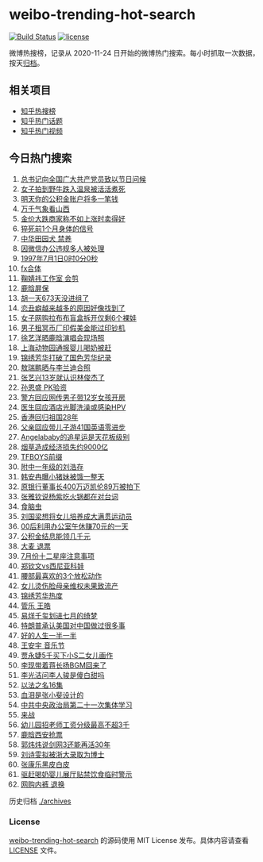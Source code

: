 # weibo-trending-hot-search

[![Build Status](https://github.com/justjavac/weibo-trending-hot-search/workflows/ci/badge.svg?branch=master)](https://github.com/justjavac/weibo-trending-hot-search/actions)
[![license](https://img.shields.io/github/license/justjavac/weibo-trending-hot-search)](https://github.com/justjavac/weibo-trending-hot-search/blob/master/LICENSE)

微博热搜榜，记录从 2020-11-24 日开始的微博热门搜索。每小时抓取一次数据，按天[归档](./archives)。

## 相关项目

- [知乎热搜榜](https://github.com/justjavac/zhihu-trending-top-search)
- [知乎热门话题](https://github.com/justjavac/zhihu-trending-hot-questions)
- [知乎热门视频](https://github.com/justjavac/zhihu-trending-hot-video)

## 今日热门搜索

<!-- BEGIN -->
<!-- 最后更新时间 Tue Jul 01 2025 00:56:58 GMT+0800 (China Standard Time) -->

1. [总书记向全国广大共产党员致以节日问候](https://s.weibo.com//weibo?q=%23%E6%80%BB%E4%B9%A6%E8%AE%B0%E5%90%91%E5%85%A8%E5%9B%BD%E5%B9%BF%E5%A4%A7%E5%85%B1%E4%BA%A7%E5%85%9A%E5%91%98%E8%87%B4%E4%BB%A5%E8%8A%82%E6%97%A5%E9%97%AE%E5%80%99%23&Refer=new_time)
1. [女子拍到野牛跌入温泉被活活煮死](https://s.weibo.com//weibo?q=%23%E5%A5%B3%E5%AD%90%E6%8B%8D%E5%88%B0%E9%87%8E%E7%89%9B%E8%B7%8C%E5%85%A5%E6%B8%A9%E6%B3%89%E8%A2%AB%E6%B4%BB%E6%B4%BB%E7%85%AE%E6%AD%BB%23&t=31&band_rank=1&Refer=top)
1. [明天你的公积金账户将多一笔钱](https://s.weibo.com//weibo?q=%23%E6%98%8E%E5%A4%A9%E4%BD%A0%E7%9A%84%E5%85%AC%E7%A7%AF%E9%87%91%E8%B4%A6%E6%88%B7%E5%B0%86%E5%A4%9A%E4%B8%80%E7%AC%94%E9%92%B1%23&t=31&band_rank=2&Refer=top)
1. [万千气象看山西](https://s.weibo.com//weibo?q=%23%E4%B8%87%E5%8D%83%E6%B0%94%E8%B1%A1%E7%9C%8B%E5%B1%B1%E8%A5%BF%23&t=31&band_rank=3&Refer=top)
1. [金价大跌商家称不如上涨时卖得好](https://s.weibo.com//weibo?q=%23%E9%87%91%E4%BB%B7%E5%A4%A7%E8%B7%8C%E5%95%86%E5%AE%B6%E7%A7%B0%E4%B8%8D%E5%A6%82%E4%B8%8A%E6%B6%A8%E6%97%B6%E5%8D%96%E5%BE%97%E5%A5%BD%23&t=31&band_rank=10&Refer=top)
1. [猝死前1个月身体的信号](https://s.weibo.com//weibo?q=%E7%8C%9D%E6%AD%BB%E5%89%8D1%E4%B8%AA%E6%9C%88%E8%BA%AB%E4%BD%93%E7%9A%84%E4%BF%A1%E5%8F%B7&t=31&band_rank=8&Refer=top)
1. [中华田园犬 禁养](https://s.weibo.com//weibo?q=%E4%B8%AD%E5%8D%8E%E7%94%B0%E5%9B%AD%E7%8A%AC%20%E7%A6%81%E5%85%BB&t=31&band_rank=6&Refer=top)
1. [因微信办公违规多人被处理](https://s.weibo.com//weibo?q=%23%E5%9B%A0%E5%BE%AE%E4%BF%A1%E5%8A%9E%E5%85%AC%E8%BF%9D%E8%A7%84%E5%A4%9A%E4%BA%BA%E8%A2%AB%E5%A4%84%E7%90%86%23&t=31&band_rank=4&Refer=top)
1. [1997年7月1日0时0分0秒](https://s.weibo.com//weibo?q=%231997%E5%B9%B47%E6%9C%881%E6%97%A50%E6%97%B60%E5%88%860%E7%A7%92%23&t=31&band_rank=5&Refer=top)
1. [fx合体](https://s.weibo.com//weibo?q=fx%E5%90%88%E4%BD%93&t=31&band_rank=7&Refer=top)
1. [鞠婧祎工作室 会剪](https://s.weibo.com//weibo?q=%E9%9E%A0%E5%A9%A7%E7%A5%8E%E5%B7%A5%E4%BD%9C%E5%AE%A4%20%E4%BC%9A%E5%89%AA&t=31&band_rank=20&Refer=top)
1. [鹿晗屏保](https://s.weibo.com//weibo?q=%E9%B9%BF%E6%99%97%E5%B1%8F%E4%BF%9D&t=31&band_rank=11&Refer=top)
1. [胡一天673天没进组了](https://s.weibo.com//weibo?q=%23%E8%83%A1%E4%B8%80%E5%A4%A9673%E5%A4%A9%E6%B2%A1%E8%BF%9B%E7%BB%84%E4%BA%86%23&t=31&band_rank=12&Refer=top)
1. [恋丑癖越来越多的原因好像找到了](https://s.weibo.com//weibo?q=%E6%81%8B%E4%B8%91%E7%99%96%E8%B6%8A%E6%9D%A5%E8%B6%8A%E5%A4%9A%E7%9A%84%E5%8E%9F%E5%9B%A0%E5%A5%BD%E5%83%8F%E6%89%BE%E5%88%B0%E4%BA%86&t=31&band_rank=13&Refer=top)
1. [女子网购拉布布盲盒拆开仅剩6个裸娃](https://s.weibo.com//weibo?q=%23%E5%A5%B3%E5%AD%90%E7%BD%91%E8%B4%AD%E6%8B%89%E5%B8%83%E5%B8%83%E7%9B%B2%E7%9B%92%E6%8B%86%E5%BC%80%E4%BB%85%E5%89%A96%E4%B8%AA%E8%A3%B8%E5%A8%83%23&t=31&band_rank=24&Refer=top)
1. [男子租冥币厂印假美金能过印钞机](https://s.weibo.com//weibo?q=%23%E7%94%B7%E5%AD%90%E7%A7%9F%E5%86%A5%E5%B8%81%E5%8E%82%E5%8D%B0%E5%81%87%E7%BE%8E%E9%87%91%E8%83%BD%E8%BF%87%E5%8D%B0%E9%92%9E%E6%9C%BA%23&t=31&band_rank=15&Refer=top)
1. [徐艺洋晒鹿晗演唱会现场照](https://s.weibo.com//weibo?q=%23%E5%BE%90%E8%89%BA%E6%B4%8B%E6%99%92%E9%B9%BF%E6%99%97%E6%BC%94%E5%94%B1%E4%BC%9A%E7%8E%B0%E5%9C%BA%E7%85%A7%23&t=31&band_rank=16&Refer=top)
1. [上海动物园通报婴儿喝奶被赶](https://s.weibo.com//weibo?q=%23%E4%B8%8A%E6%B5%B7%E5%8A%A8%E7%89%A9%E5%9B%AD%E9%80%9A%E6%8A%A5%E5%A9%B4%E5%84%BF%E5%96%9D%E5%A5%B6%E8%A2%AB%E8%B5%B6%23&t=31&band_rank=35&Refer=top)
1. [锦绣芳华打破了国色芳华纪录](https://s.weibo.com//weibo?q=%23%E9%94%A6%E7%BB%A3%E8%8A%B3%E5%8D%8E%E6%89%93%E7%A0%B4%E4%BA%86%E5%9B%BD%E8%89%B2%E8%8A%B3%E5%8D%8E%E7%BA%AA%E5%BD%95%23&t=31&band_rank=9&Refer=top)
1. [敖瑞鹏晒与李兰迪合照](https://s.weibo.com//weibo?q=%23%E6%95%96%E7%91%9E%E9%B9%8F%E6%99%92%E4%B8%8E%E6%9D%8E%E5%85%B0%E8%BF%AA%E5%90%88%E7%85%A7%23&t=31&band_rank=14&Refer=top)
1. [张艺兴13岁就认识林俊杰了](https://s.weibo.com//weibo?q=%23%E5%BC%A0%E8%89%BA%E5%85%B413%E5%B2%81%E5%B0%B1%E8%AE%A4%E8%AF%86%E6%9E%97%E4%BF%8A%E6%9D%B0%E4%BA%86%23&t=31&band_rank=19&Refer=top)
1. [孙恩盛 PK验资](https://s.weibo.com//weibo?q=%E5%AD%99%E6%81%A9%E7%9B%9B%20PK%E9%AA%8C%E8%B5%84&t=31&band_rank=21&Refer=top)
1. [警方回应网传男子带12岁女孩开房](https://s.weibo.com//weibo?q=%23%E8%AD%A6%E6%96%B9%E5%9B%9E%E5%BA%94%E7%BD%91%E4%BC%A0%E7%94%B7%E5%AD%90%E5%B8%A612%E5%B2%81%E5%A5%B3%E5%AD%A9%E5%BC%80%E6%88%BF%23&t=31&band_rank=15&Refer=top)
1. [医生回应酒店光脚洗澡或感染HPV](https://s.weibo.com//weibo?q=%23%E5%8C%BB%E7%94%9F%E5%9B%9E%E5%BA%94%E9%85%92%E5%BA%97%E5%85%89%E8%84%9A%E6%B4%97%E6%BE%A1%E6%88%96%E6%84%9F%E6%9F%93HPV%23&t=31&band_rank=22&Refer=top)
1. [香港回归祖国28年](https://s.weibo.com//weibo?q=%23%E9%A6%99%E6%B8%AF%E5%9B%9E%E5%BD%92%E7%A5%96%E5%9B%BD28%E5%B9%B4%23&t=31&band_rank=23&Refer=top)
1. [父亲回应带儿子游41国英语零进步](https://s.weibo.com//weibo?q=%23%E7%88%B6%E4%BA%B2%E5%9B%9E%E5%BA%94%E5%B8%A6%E5%84%BF%E5%AD%90%E6%B8%B841%E5%9B%BD%E8%8B%B1%E8%AF%AD%E9%9B%B6%E8%BF%9B%E6%AD%A5%23&t=31&band_rank=41&Refer=top)
1. [Angelababy的追星运是天花板级别](https://s.weibo.com//weibo?q=%23Angelababy%E7%9A%84%E8%BF%BD%E6%98%9F%E8%BF%90%E6%98%AF%E5%A4%A9%E8%8A%B1%E6%9D%BF%E7%BA%A7%E5%88%AB%23&t=31&band_rank=25&Refer=top)
1. [烟草造成经济损失约9000亿](https://s.weibo.com//weibo?q=%E7%83%9F%E8%8D%89%E9%80%A0%E6%88%90%E7%BB%8F%E6%B5%8E%E6%8D%9F%E5%A4%B1%E7%BA%A69000%E4%BA%BF&t=31&band_rank=30&Refer=top)
1. [TFBOYS前缀](https://s.weibo.com//weibo?q=TFBOYS%E5%89%8D%E7%BC%80&t=31&band_rank=27&Refer=top)
1. [附中一年级的刘浩存](https://s.weibo.com//weibo?q=%E9%99%84%E4%B8%AD%E4%B8%80%E5%B9%B4%E7%BA%A7%E7%9A%84%E5%88%98%E6%B5%A9%E5%AD%98&t=31&band_rank=34&Refer=top)
1. [韩安冉曝小猪妹被饿一整天](https://s.weibo.com//weibo?q=%23%E9%9F%A9%E5%AE%89%E5%86%89%E6%9B%9D%E5%B0%8F%E7%8C%AA%E5%A6%B9%E8%A2%AB%E9%A5%BF%E4%B8%80%E6%95%B4%E5%A4%A9%23&t=31&band_rank=17&Refer=top)
1. [原银行董事长400万迈凯伦89万被拍下](https://s.weibo.com//weibo?q=%23%E5%8E%9F%E9%93%B6%E8%A1%8C%E8%91%A3%E4%BA%8B%E9%95%BF400%E4%B8%87%E8%BF%88%E5%87%AF%E4%BC%A689%E4%B8%87%E8%A2%AB%E6%8B%8D%E4%B8%8B%23&t=31&band_rank=44&Refer=top)
1. [张雅钦说杨紫吃火锅都在对台词](https://s.weibo.com//weibo?q=%23%E5%BC%A0%E9%9B%85%E9%92%A6%E8%AF%B4%E6%9D%A8%E7%B4%AB%E5%90%83%E7%81%AB%E9%94%85%E9%83%BD%E5%9C%A8%E5%AF%B9%E5%8F%B0%E8%AF%8D%23&t=31&band_rank=33&Refer=top)
1. [食脑虫](https://s.weibo.com//weibo?q=%E9%A3%9F%E8%84%91%E8%99%AB&t=31&band_rank=18&Refer=top)
1. [刘国梁想将女儿培养成大满贯运动员](https://s.weibo.com//weibo?q=%23%E5%88%98%E5%9B%BD%E6%A2%81%E6%83%B3%E5%B0%86%E5%A5%B3%E5%84%BF%E5%9F%B9%E5%85%BB%E6%88%90%E5%A4%A7%E6%BB%A1%E8%B4%AF%E8%BF%90%E5%8A%A8%E5%91%98%23&t=31&band_rank=46&Refer=top)
1. [00后利用办公室午休赚70元的一天](https://s.weibo.com//weibo?q=00%E5%90%8E%E5%88%A9%E7%94%A8%E5%8A%9E%E5%85%AC%E5%AE%A4%E5%8D%88%E4%BC%91%E8%B5%9A70%E5%85%83%E7%9A%84%E4%B8%80%E5%A4%A9&t=31&band_rank=16&Refer=top)
1. [公积金结息能领几千元](https://s.weibo.com//weibo?q=%23%E5%85%AC%E7%A7%AF%E9%87%91%E7%BB%93%E6%81%AF%E8%83%BD%E9%A2%86%E5%87%A0%E5%8D%83%E5%85%83%23&t=31&band_rank=42&Refer=top)
1. [大麦 退票](https://s.weibo.com//weibo?q=%E5%A4%A7%E9%BA%A6%20%E9%80%80%E7%A5%A8&t=31&band_rank=29&Refer=top)
1. [7月份十二星座注意事项](https://s.weibo.com//weibo?q=%237%E6%9C%88%E4%BB%BD%E5%8D%81%E4%BA%8C%E6%98%9F%E5%BA%A7%E6%B3%A8%E6%84%8F%E4%BA%8B%E9%A1%B9%23&t=31&band_rank=36&Refer=top)
1. [郑钦文vs西尼亚科娃](https://s.weibo.com//weibo?q=%23%E9%83%91%E9%92%A6%E6%96%87vs%E8%A5%BF%E5%B0%BC%E4%BA%9A%E7%A7%91%E5%A8%83%23&t=31&band_rank=38&Refer=top)
1. [腰部最喜欢的3个放松动作](https://s.weibo.com//weibo?q=%23%E8%85%B0%E9%83%A8%E6%9C%80%E5%96%9C%E6%AC%A2%E7%9A%843%E4%B8%AA%E6%94%BE%E6%9D%BE%E5%8A%A8%E4%BD%9C%23&t=31&band_rank=50&Refer=top)
1. [女儿烫伤脸母亲维权未果致流产](https://s.weibo.com//weibo?q=%23%E5%A5%B3%E5%84%BF%E7%83%AB%E4%BC%A4%E8%84%B8%E6%AF%8D%E4%BA%B2%E7%BB%B4%E6%9D%83%E6%9C%AA%E6%9E%9C%E8%87%B4%E6%B5%81%E4%BA%A7%23&t=31&band_rank=34&Refer=top)
1. [锦绣芳华热度](https://s.weibo.com//weibo?q=%E9%94%A6%E7%BB%A3%E8%8A%B3%E5%8D%8E%E7%83%AD%E5%BA%A6&t=31&band_rank=20&Refer=top)
1. [管乐 王皓](https://s.weibo.com//weibo?q=%E7%AE%A1%E4%B9%90%20%E7%8E%8B%E7%9A%93&t=31&band_rank=43&Refer=top)
1. [易烊千玺划进七月的绮梦](https://s.weibo.com//weibo?q=%23%E6%98%93%E7%83%8A%E5%8D%83%E7%8E%BA%E5%88%92%E8%BF%9B%E4%B8%83%E6%9C%88%E7%9A%84%E7%BB%AE%E6%A2%A6%23&t=31&band_rank=45&Refer=top)
1. [特朗普承认美国对中国做过很多事](https://s.weibo.com//weibo?q=%23%E7%89%B9%E6%9C%97%E6%99%AE%E6%89%BF%E8%AE%A4%E7%BE%8E%E5%9B%BD%E5%AF%B9%E4%B8%AD%E5%9B%BD%E5%81%9A%E8%BF%87%E5%BE%88%E5%A4%9A%E4%BA%8B%23&t=31&band_rank=49&Refer=top)
1. [好的人生一半一半](https://s.weibo.com//weibo?q=%23%E5%A5%BD%E7%9A%84%E4%BA%BA%E7%94%9F%E4%B8%80%E5%8D%8A%E4%B8%80%E5%8D%8A%23&t=31&band_rank=39&Refer=top)
1. [王安宇 音乐节](https://s.weibo.com//weibo?q=%E7%8E%8B%E5%AE%89%E5%AE%87%20%E9%9F%B3%E4%B9%90%E8%8A%82&t=31&band_rank=47&Refer=top)
1. [贾永婕5千买下小S二女儿画作](https://s.weibo.com//weibo?q=%23%E8%B4%BE%E6%B0%B8%E5%A9%955%E5%8D%83%E4%B9%B0%E4%B8%8B%E5%B0%8FS%E4%BA%8C%E5%A5%B3%E5%84%BF%E7%94%BB%E4%BD%9C%23&t=31&band_rank=37&Refer=top)
1. [李现带着蒋长扬BGM回来了](https://s.weibo.com//weibo?q=%E6%9D%8E%E7%8E%B0%E5%B8%A6%E7%9D%80%E8%92%8B%E9%95%BF%E6%89%ACBGM%E5%9B%9E%E6%9D%A5%E4%BA%86&t=31&band_rank=25&Refer=top)
1. [李光洁问李人骏是傻白甜吗](https://s.weibo.com//weibo?q=%E6%9D%8E%E5%85%89%E6%B4%81%E9%97%AE%E6%9D%8E%E4%BA%BA%E9%AA%8F%E6%98%AF%E5%82%BB%E7%99%BD%E7%94%9C%E5%90%97&t=31&band_rank=30&Refer=top)
1. [以法之名16集](https://s.weibo.com//weibo?q=%E4%BB%A5%E6%B3%95%E4%B9%8B%E5%90%8D16%E9%9B%86&t=31&band_rank=42&Refer=top)
1. [血泪是张小斐设计的](https://s.weibo.com//weibo?q=%E8%A1%80%E6%B3%AA%E6%98%AF%E5%BC%A0%E5%B0%8F%E6%96%90%E8%AE%BE%E8%AE%A1%E7%9A%84&t=31&band_rank=26&Refer=top)
1. [中共中央政治局第二十一次集体学习](https://s.weibo.com//weibo?q=%23%E4%B8%AD%E5%85%B1%E4%B8%AD%E5%A4%AE%E6%94%BF%E6%B2%BB%E5%B1%80%E7%AC%AC%E4%BA%8C%E5%8D%81%E4%B8%80%E6%AC%A1%E9%9B%86%E4%BD%93%E5%AD%A6%E4%B9%A0%23&Refer=new_time)
1. [来战](https://s.weibo.com//weibo?q=%E6%9D%A5%E6%88%98&t=31&band_rank=28&Refer=top)
1. [幼儿园招老师工资分级最高不超3千](https://s.weibo.com//weibo?q=%23%E5%B9%BC%E5%84%BF%E5%9B%AD%E6%8B%9B%E8%80%81%E5%B8%88%E5%B7%A5%E8%B5%84%E5%88%86%E7%BA%A7%E6%9C%80%E9%AB%98%E4%B8%8D%E8%B6%853%E5%8D%83%23&t=31&band_rank=31&Refer=top)
1. [鹿晗西安抢票](https://s.weibo.com//weibo?q=%23%E9%B9%BF%E6%99%97%E8%A5%BF%E5%AE%89%E6%8A%A2%E7%A5%A8%23&t=31&band_rank=32&Refer=top)
1. [郭炜炜说剑网3还能再活30年](https://s.weibo.com//weibo?q=%23%E9%83%AD%E7%82%9C%E7%82%9C%E8%AF%B4%E5%89%91%E7%BD%913%E8%BF%98%E8%83%BD%E5%86%8D%E6%B4%BB30%E5%B9%B4%23&t=31&band_rank=40&Refer=top)
1. [刘诗雯拟被浙大录取为博士](https://s.weibo.com//weibo?q=%23%E5%88%98%E8%AF%97%E9%9B%AF%E6%8B%9F%E8%A2%AB%E6%B5%99%E5%A4%A7%E5%BD%95%E5%8F%96%E4%B8%BA%E5%8D%9A%E5%A3%AB%23&t=31&band_rank=44&Refer=top)
1. [张康乐黑皮白皮](https://s.weibo.com//weibo?q=%23%E5%BC%A0%E5%BA%B7%E4%B9%90%E9%BB%91%E7%9A%AE%E7%99%BD%E7%9A%AE%23&t=31&band_rank=47&Refer=top)
1. [驱赶喝奶婴儿展厅贴禁饮食临时警示](https://s.weibo.com//weibo?q=%23%E9%A9%B1%E8%B5%B6%E5%96%9D%E5%A5%B6%E5%A9%B4%E5%84%BF%E5%B1%95%E5%8E%85%E8%B4%B4%E7%A6%81%E9%A5%AE%E9%A3%9F%E4%B8%B4%E6%97%B6%E8%AD%A6%E7%A4%BA%23&t=31&band_rank=48&Refer=top)
1. [网购内裤 退换](https://s.weibo.com//weibo?q=%E7%BD%91%E8%B4%AD%E5%86%85%E8%A3%A4%20%E9%80%80%E6%8D%A2&t=31&band_rank=50&Refer=top)

<!-- END -->

历史归档 [./archives](./archives)

### License

[weibo-trending-hot-search](https://github.com/justjavac/weibo-trending-hot-search) 的源码使用 MIT License
发布。具体内容请查看 [LICENSE](./LICENSE) 文件。

